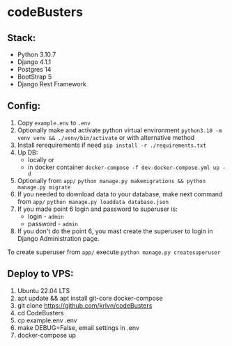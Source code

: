 # codeBusters

## Stack:
- Python 3.10.7
- Django 4.1.1
- Postgres 14
- BootStrap 5
- Django Rest Framework

## Config:
1. Copy `example.env` to `.env`
2. Optionally make and activate python virtual environment `python3.10 -m venv venv && ./venv/bin/activate` or with alternative method
3. Install rerequirements if need `pip install -r ./requirements.txt`
4. Up DB:
    - locally
        or
    - in docker container `docker-compose -f dev-docker-compose.yml up -d`
5. Optionally from `app/` `python manage.py makemigrations && python manage.py migrate`
6. If you needed to download data to your database, make next command from `app/` `python manage.py loaddata database.json` 
7. If you made point 6 login and password to superuser is:
   - login - `admin`
   - password - `admin`
8. If you don't do the point 6, you mast create the superuser to login in Django Administration page. 
   
To create superuser from `app/` execute `python manage.py createsuperuser`

## Deploy to VPS:
1. Ubuntu 22.04 LTS
2. apt update && apt install git-core docker-compose
3. git clone https://github.com/krlvn/codeBusters
4. cd CodeBusters
5. cp example.env .env
6. make DEBUG=False, email settings in .env
7. docker-compose up
